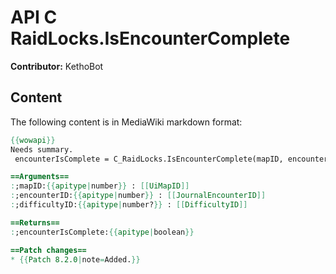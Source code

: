 # API C RaidLocks.IsEncounterComplete

**Contributor:** KethoBot

## Content

The following content is in MediaWiki markdown format:

```mediawiki
{{wowapi}}
Needs summary.
 encounterIsComplete = C_RaidLocks.IsEncounterComplete(mapID, encounterID [, difficultyID])

==Arguments==
:;mapID:{{apitype|number}} : [[UiMapID]]
:;encounterID:{{apitype|number}} : [[JournalEncounterID]]
:;difficultyID:{{apitype|number?}} : [[DifficultyID]]

==Returns==
:;encounterIsComplete:{{apitype|boolean}}

==Patch changes==
* {{Patch 8.2.0|note=Added.}}
```